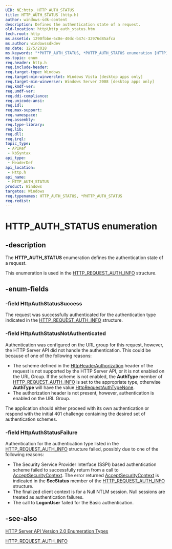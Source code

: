 ```yaml
---
UID: NE:http._HTTP_AUTH_STATUS
title: HTTP_AUTH_STATUS (http.h)
author: windows-sdk-content
description: Defines the authentication state of a request.
old-location: http\http_auth_status.htm
tech.root: http
ms.assetid: 1290fbbe-6c8e-40dc-b47c-32976d85afca
ms.author: windowssdkdev
ms.date: 12/5/2018
ms.keywords: "*PHTTP_AUTH_STATUS, *PHTTP_AUTH_STATUS enumeration [HTTP], HTTP_AUTH_STATUS, HTTP_AUTH_STATUS enumeration [HTTP], HttpAuthStatusFailure, HttpAuthStatusNotAuthenticated, HttpAuthStatusSuccess, http.http_auth_status, http/*PHTTP_AUTH_STATUS, http/HTTP_AUTH_STATUS, http/HttpAuthStatusFailure, http/HttpAuthStatusNotAuthenticated, http/HttpAuthStatusSuccess"
ms.topic: enum
req.header: http.h
req.include-header: 
req.target-type: Windows
req.target-min-winverclnt: Windows Vista [desktop apps only]
req.target-min-winversvr: Windows Server 2008 [desktop apps only]
req.kmdf-ver: 
req.umdf-ver: 
req.ddi-compliance: 
req.unicode-ansi: 
req.idl: 
req.max-support: 
req.namespace: 
req.assembly: 
req.type-library: 
req.lib: 
req.dll: 
req.irql: 
topic_type:
 - APIRef
 - kbSyntax
api_type:
 - HeaderDef
api_location:
 - Http.h
api_name:
 - HTTP_AUTH_STATUS
product: Windows
targetos: Windows
req.typenames: HTTP_AUTH_STATUS, *PHTTP_AUTH_STATUS
req.redist: 
---
```


# HTTP_AUTH_STATUS enumeration


## -description


The <b>HTTP_AUTH_STATUS</b> enumeration defines the authentication state of a request.

This enumeration is used  in the <a href="https://msdn.microsoft.com/07008290-5277-4ef4-ae55-d335fdb2ba90">HTTP_REQUEST_AUTH_INFO</a> structure.


## -enum-fields




### -field HttpAuthStatusSuccess

The request was successfully authenticated for the authentication type indicated in the <a href="https://msdn.microsoft.com/07008290-5277-4ef4-ae55-d335fdb2ba90">HTTP_REQUEST_AUTH_INFO</a> structure.


### -field HttpAuthStatusNotAuthenticated

Authentication was configured on the URL group for this request, however, the HTTP Server API did not handle the authentication. This could be because of one of the following reasons:

<ul>
<li>	The scheme defined in the <a href="https://msdn.microsoft.com/6c4ccaf0-2a9f-43fe-9f35-cda1dd1fbbdc">HttpHeaderAuthorization</a> header of the request is not supported by the HTTP Server API, or it is not enabled on the URL Group. If the scheme is not enabled, the <b>AuthType</b> member of <a href="https://msdn.microsoft.com/07008290-5277-4ef4-ae55-d335fdb2ba90">HTTP_REQUEST_AUTH_INFO</a> is set to the appropriate type, otherwise <b>AuthType</b> will have the value <a href="https://msdn.microsoft.com/e0147da5-7de2-4ea8-abc5-61c814ee7c55">HttpRequestAuthTypeNone</a>. 
</li>
<li>The authorization header is not present, however, authentication is enabled on the URL Group.</li>
</ul>
The application should either proceed with its own authentication or respond with the initial 401 challenge containing the desired set of authentication schemes.


### -field HttpAuthStatusFailure

Authentication for the authentication type listed in the <a href="https://msdn.microsoft.com/07008290-5277-4ef4-ae55-d335fdb2ba90">HTTP_REQUEST_AUTH_INFO</a>   structure failed, possibly due to one of the following reasons:<ul>
<li>The Security Service Provider Interface (SSPI) based authentication scheme failed to successfully return from a call to <a href="Http://go.microsoft.com/fwlink/p/?linkid=83940">AcceptSecurityContext</a>. The error returned <a href="Http://go.microsoft.com/fwlink/p/?linkid=83940">AcceptSecurityContext</a> is indicated in the <b>SecStatus</b> member of the <a href="https://msdn.microsoft.com/07008290-5277-4ef4-ae55-d335fdb2ba90">HTTP_REQUEST_AUTH_INFO</a> structure.</li>
<li>The finalized client context is for a Null NTLM session. Null sessions are treated as authentication failures.</li>
<li>The call to  <b>LogonUser</b> failed for the Basic authentication.</li>
</ul>



## -see-also




<a href="https://msdn.microsoft.com/849b88a1-e60b-4a1d-a660-cc3fe429d39f">HTTP Server API Version 2.0 Enumeration Types</a>



<a href="https://msdn.microsoft.com/07008290-5277-4ef4-ae55-d335fdb2ba90">HTTP_REQUEST_AUTH_INFO</a>
 

 

